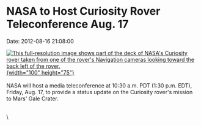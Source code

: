 NASA to Host Curiosity Rover Teleconference Aug. 17
===================================================

Date: 2012-08-16 21:08:00

[![This full-resolution image shows part of the deck of NASA\'s
Curiosity rover taken from one of the rover\'s Navigation cameras
looking toward the back left of the
rover.](http://www.jpl.nasa.gov/images/msl/20120809/pia16028-th.jpg){width="100"
height="75"}](http://www.jpl.nasa.gov/news/news.cfm?release=2012-244&rn=news.xml&rst=3474)\
\
NASA will host a media teleconference at 10:30 a.m. PDT (1:30 p.m. EDT),
Friday, Aug. 17, to provide a status update on the Curiosity rover\'s
mission to Mars\' Gale Crater.

\
\
